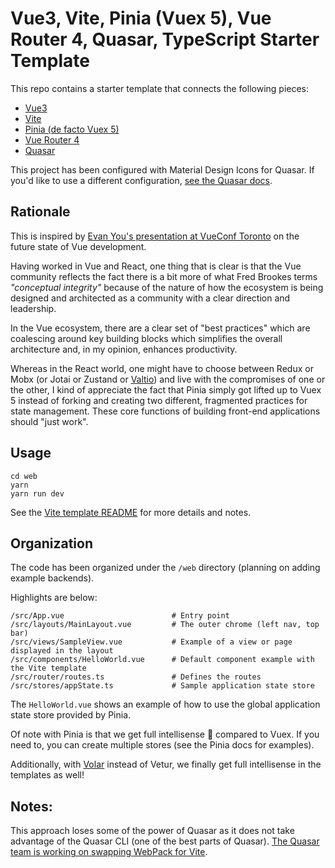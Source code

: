# Vue3, Vite, Pinia (Vuex 5), Vue Router 4, Quasar, TypeScript Starter Template

This repo contains a starter template that connects the following pieces:

- [Vue3](https://v3.vuejs.org/)
- [Vite](https://vitejs.dev/)
- [Pinia (de facto Vuex 5)](https://pinia.vuejs.org/)
- [Vue Router 4](https://next.router.vuejs.org/guide/)
- [Quasar](https://quasar.dev/)

This project has been configured with Material Design Icons for Quasar.  If you'd like to use a different configuration, [see the Quasar docs](https://quasar.dev/start/vite-plugin#using-quasar).

## Rationale

This is inspired by [Evan You's presentation at VueConf Toronto](https://www.youtube.com/watch?v=2KBHvaAWJOA) on the future state of Vue development.

Having worked in Vue and React, one thing that is clear is that the Vue community reflects the fact there is a bit more of what Fred Brookes terms *"conceptual integrity"* because of the nature of how the ecosystem is being designed and architected as a community with a clear direction and leadership.

In the Vue ecosystem, there are a clear set of "best practices" which are coalescing around key building blocks which simplifies the overall architecture and, in my opinion, enhances productivity.

Whereas in the React world, one might have to choose between Redux or Mobx (or Jotai or Zustand or [Valtio](https://betterprogramming.pub/magical-experiments-in-react-state-with-valtio-2b40cf159120)) and live with the compromises of one or the other, I kind of appreciate the fact that Pinia simply got lifted up to Vuex 5 instead of forking and creating two different, fragmented practices for state management.  These core functions of building front-end applications should "just work".

## Usage

```
cd web
yarn
yarn run dev
```

See the [Vite template README](web/README.md) for more details and notes.

## Organization

The code has been organized under the `/web` directory (planning on adding example backends).

Highlights are below:

```
/src/App.vue                        # Entry point
/src/layouts/MainLayout.vue         # The outer chrome (left nav, top bar)
/src/views/SampleView.vue           # Example of a view or page displayed in the layout
/src/components/HelloWorld.vue      # Default component example with the Vite template
/src/router/routes.ts               # Defines the routes
/src/stores/appState.ts             # Sample application state store
```

The `HelloWorld.vue` shows an example of how to use the global application state store provided by Pinia.

Of note with Pinia is that we get full intellisense 🎉 compared to Vuex.  If you need to, you can create multiple stores (see the Pinia docs for examples).

Additionally, with [Volar](https://marketplace.visualstudio.com/items?itemName=johnsoncodehk.volar) instead of Vetur, we finally get full intellisense in the templates as well!

## Notes:

This approach loses some of the power of Quasar as it does not take advantage of the Quasar CLI (one of the best parts of Quasar).  [The Quasar team is working on swapping WebPack for Vite](https://github.com/quasarframework/quasar/issues/11113).